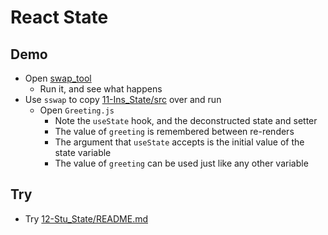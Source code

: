# React State

## Demo

- Open [swap_tool](../../01-Activities/swap_tool)
  - Run it, and see what happens
- Use `sswap` to copy [11-Ins_State/src](../../01-Activities/11-Ins_State/src) over and run
  - Open `Greeting.js`
    - Note the `useState` hook, and the deconstructed state and setter
    - The value of `greeting` is remembered between re-renders
    - The argument that `useState` accepts is the initial value of the state variable
    - The value of `greeting` can be used just like any other variable

## Try

- Try [12-Stu_State/README.md](../../01-Activities/12-Stu_State/README.md)
